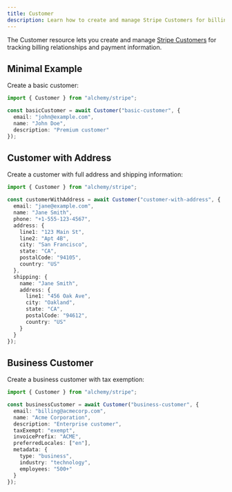 ```yaml
---
title: Customer
description: Learn how to create and manage Stripe Customers for billing relationships using Alchemy.
---
```



The Customer resource lets you create and manage [Stripe Customers](https://stripe.com/docs/api/customers) for tracking billing relationships and payment information.

## Minimal Example

Create a basic customer:

```ts
import { Customer } from "alchemy/stripe";

const basicCustomer = await Customer("basic-customer", {
  email: "john@example.com",
  name: "John Doe",
  description: "Premium customer"
});
```

## Customer with Address

Create a customer with full address and shipping information:

```ts
import { Customer } from "alchemy/stripe";

const customerWithAddress = await Customer("customer-with-address", {
  email: "jane@example.com",
  name: "Jane Smith",
  phone: "+1-555-123-4567",
  address: {
    line1: "123 Main St",
    line2: "Apt 4B",
    city: "San Francisco",
    state: "CA",
    postalCode: "94105",
    country: "US"
  },
  shipping: {
    name: "Jane Smith",
    address: {
      line1: "456 Oak Ave",
      city: "Oakland",
      state: "CA",
      postalCode: "94612",
      country: "US"
    }
  }
});
```

## Business Customer

Create a business customer with tax exemption:

```ts
import { Customer } from "alchemy/stripe";

const businessCustomer = await Customer("business-customer", {
  email: "billing@acmecorp.com",
  name: "Acme Corporation",
  description: "Enterprise customer",
  taxExempt: "exempt",
  invoicePrefix: "ACME",
  preferredLocales: ["en"],
  metadata: {
    type: "business",
    industry: "technology",
    employees: "500+"
  }
});
```
